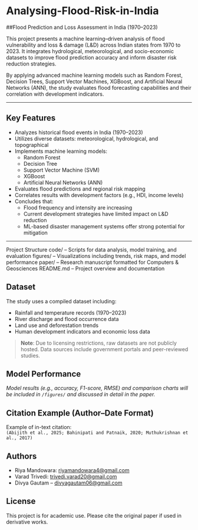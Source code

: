 # Analysing-Flood-Risk-in-India

##Flood Prediction and Loss Assessment in India (1970–2023)

This project presents a machine learning–driven analysis of flood vulnerability and loss & damage (L&D) across Indian states from 1970 to 2023. It integrates hydrological, meteorological, and socio-economic datasets to improve flood prediction accuracy and inform disaster risk reduction strategies.

By applying advanced machine learning models such as Random Forest, Decision Trees, Support Vector Machines, XGBoost, and Artificial Neural Networks (ANN), the study evaluates flood forecasting capabilities and their correlation with development indicators.

---

## Key Features

- Analyzes historical flood events in India (1970–2023)
- Utilizes diverse datasets: meteorological, hydrological, and topographical
- Implements machine learning models:
  - Random Forest  
  - Decision Tree  
  - Support Vector Machine (SVM)  
  - XGBoost  
  - Artificial Neural Networks (ANN)
- Evaluates flood predictions and regional risk mapping
- Correlates results with development factors (e.g., HDI, income levels)
- Concludes that:
  - Flood frequency and intensity are increasing
  - Current development strategies have limited impact on L&D reduction
  - ML-based disaster management systems offer strong potential for mitigation

---

Project Structure
code/ – Scripts for data analysis, model training, and evaluation
figures/ – Visualizations including trends, risk maps, and model performance
paper/ – Research manuscript formatted for Computers & Geosciences
README.md – Project overview and documentation


##  Dataset
The study uses a compiled dataset including:
- Rainfall and temperature records (1970–2023)
- River discharge and flood occurrence data
- Land use and deforestation trends
- Human development indicators and economic loss data

> **Note**: Due to licensing restrictions, raw datasets are not publicly hosted. Data sources include government portals and peer-reviewed studies.

##  Model Performance

*Model results (e.g., accuracy, F1-score, RMSE) and comparison charts will be included in `/figures/` and discussed in detail in the paper.*

## Citation Example (Author–Date Format)

Example of in-text citation:  
`(Abijith et al., 2025; Bahinipati and Patnaik, 2020; Muthukrishnan et al., 2017)`

## Authors

- Riya Mandowara: riyamandowara4@gmail.com
- Varad Trivedi: trivedi.varad20@gmail.com
- Divya Gautam – divyagautam06@gmail.com 

##  License

This project is for academic use. Please cite the original paper if used in derivative works.


